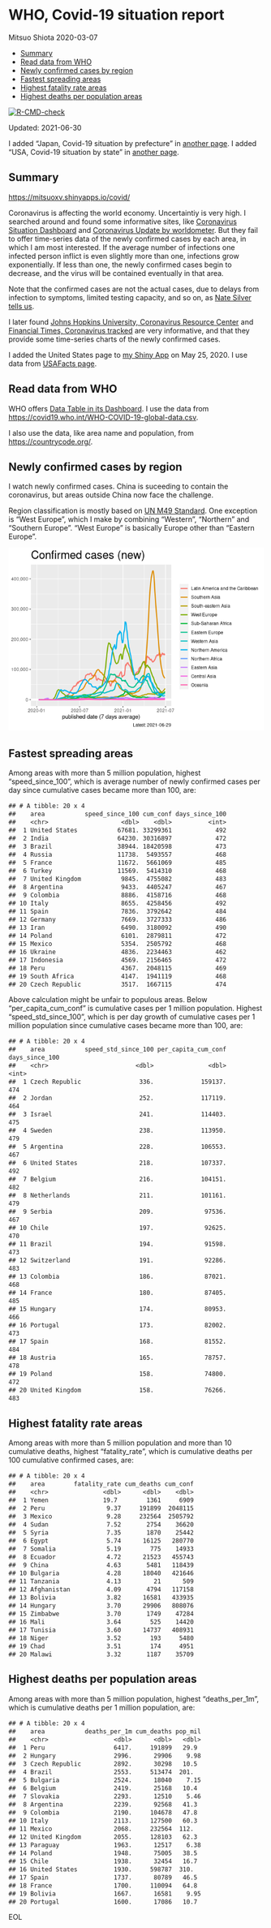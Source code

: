 WHO, Covid-19 situation report
================
Mitsuo Shiota
2020-03-07

-   [Summary](#summary)
-   [Read data from WHO](#read-data-from-who)
-   [Newly confirmed cases by region](#newly-confirmed-cases-by-region)
-   [Fastest spreading areas](#fastest-spreading-areas)
-   [Highest fatality rate areas](#highest-fatality-rate-areas)
-   [Highest deaths per population
    areas](#highest-deaths-per-population-areas)

<!-- badges: start -->

[![R-CMD-check](https://github.com/mitsuoxv/covid/workflows/R-CMD-check/badge.svg)](https://github.com/mitsuoxv/covid/actions)
<!-- badges: end -->

Updated: 2021-06-30

I added “Japan, Covid-19 situation by prefecture” in [another
page](Japan.md). I added “USA, Covid-19 situation by state” in [another
page](USA.md).

## Summary

<https://mitsuoxv.shinyapps.io/covid/>

Coronavirus is affecting the world economy. Uncertaintiy is very high. I
searched around and found some informative sites, like [Coronavirus
Situation
Dashboard](https://who.maps.arcgis.com/apps/opsdashboard/index.html#/c88e37cfc43b4ed3baf977d77e4a0667)
and [Coronavirus Update by
worldometer](https://www.worldometers.info/coronavirus/). But they fail
to offer time-series data of the newly confirmed cases by each area, in
which I am most interested. If the average number of infections one
infected person inflict is even slightly more than one, infections grow
exponentially. If less than one, the newly confirmed cases begin to
decrease, and the virus will be contained eventually in that area.

Note that the confirmed cases are not the actual cases, due to delays
from infection to symptoms, limited testing capacity, and so on, as
[Nate Silver tells
us](https://fivethirtyeight.com/features/coronavirus-case-counts-are-meaningless/).

I later found [Johns Hopkins University, Coronavirus Resource
Center](https://coronavirus.jhu.edu/) and [Financial Times, Coronavirus
tracked](https://www.ft.com/content/a26fbf7e-48f8-11ea-aeb3-955839e06441)
are very informative, and that they provide some time-series charts of
the newly confirmed cases.

I added the United States page to [my Shiny
App](https://mitsuoxv.shinyapps.io/covid/) on May 25, 2020. I use data
from [USAFacts
page](https://usafacts.org/visualizations/coronavirus-covid-19-spread-map/).

## Read data from WHO

WHO offers [Data Table in its Dashboard](https://covid19.who.int/table).
I use the data from
<https://covid19.who.int/WHO-COVID-19-global-data.csv>.

I also use the data, like area name and population, from
<https://countrycode.org/>.

## Newly confirmed cases by region

I watch newly confirmed cases. China is suceeding to contain the
coronavirus, but areas outside China now face the challenge.

Region classification is mostly based on [UN M49
Standard](https://unstats.un.org/unsd/methodology/m49/). One exception
is “West Europe”, which I make by combining “Western”, “Northern” and
“Southern Europe”. “West Europe” is basically Europe other than “Eastern
Europe”.

![](README_files/figure-gfm/chart-1.png)<!-- -->

## Fastest spreading areas

Among areas with more than 5 million population, highest
“speed\_since\_100”, which is average number of newly confirmed cases
per day since cumulative cases became more than 100, are:

    ## # A tibble: 20 x 4
    ##    area           speed_since_100 cum_conf days_since_100
    ##    <chr>                    <dbl>    <dbl>          <int>
    ##  1 United States           67681. 33299361            492
    ##  2 India                   64230. 30316897            472
    ##  3 Brazil                  38944. 18420598            473
    ##  4 Russia                  11738.  5493557            468
    ##  5 France                  11672.  5661069            485
    ##  6 Turkey                  11569.  5414310            468
    ##  7 United Kingdom           9845.  4755082            483
    ##  8 Argentina                9433.  4405247            467
    ##  9 Colombia                 8886.  4158716            468
    ## 10 Italy                    8655.  4258456            492
    ## 11 Spain                    7836.  3792642            484
    ## 12 Germany                  7669.  3727333            486
    ## 13 Iran                     6490.  3180092            490
    ## 14 Poland                   6101.  2879811            472
    ## 15 Mexico                   5354.  2505792            468
    ## 16 Ukraine                  4836.  2234463            462
    ## 17 Indonesia                4569.  2156465            472
    ## 18 Peru                     4367.  2048115            469
    ## 19 South Africa             4147.  1941119            468
    ## 20 Czech Republic           3517.  1667115            474

Above calculation might be unfair to populous areas. Below
“per\_capita\_cum\_conf” is cumulative cases per 1 million population.
Highest “speed\_std\_since\_100”, which is per day growth of cumulative
cases per 1 million population since cumulative cases became more than
100, are:

    ## # A tibble: 20 x 4
    ##    area           speed_std_since_100 per_capita_cum_conf days_since_100
    ##    <chr>                        <dbl>               <dbl>          <int>
    ##  1 Czech Republic                336.             159137.            474
    ##  2 Jordan                        252.             117119.            464
    ##  3 Israel                        241.             114403.            475
    ##  4 Sweden                        238.             113950.            479
    ##  5 Argentina                     228.             106553.            467
    ##  6 United States                 218.             107337.            492
    ##  7 Belgium                       216.             104151.            482
    ##  8 Netherlands                   211.             101161.            479
    ##  9 Serbia                        209.              97536.            467
    ## 10 Chile                         197.              92625.            470
    ## 11 Brazil                        194.              91598.            473
    ## 12 Switzerland                   191.              92286.            483
    ## 13 Colombia                      186.              87021.            468
    ## 14 France                        180.              87405.            485
    ## 15 Hungary                       174.              80953.            466
    ## 16 Portugal                      173.              82002.            473
    ## 17 Spain                         168.              81552.            484
    ## 18 Austria                       165.              78757.            478
    ## 19 Poland                        158.              74800.            472
    ## 20 United Kingdom                158.              76266.            483

## Highest fatality rate areas

Among areas with more than 5 million population and more than 10
cumulative deaths, highest “fatality\_rate”, which is cumulative deaths
per 100 cumulative confirmed cases, are:

    ## # A tibble: 20 x 4
    ##    area        fatality_rate cum_deaths cum_conf
    ##    <chr>               <dbl>      <dbl>    <dbl>
    ##  1 Yemen               19.7        1361     6909
    ##  2 Peru                 9.37     191899  2048115
    ##  3 Mexico               9.28     232564  2505792
    ##  4 Sudan                7.52       2754    36620
    ##  5 Syria                7.35       1870    25442
    ##  6 Egypt                5.74      16125   280770
    ##  7 Somalia              5.19        775    14933
    ##  8 Ecuador              4.72      21523   455743
    ##  9 China                4.63       5481   118439
    ## 10 Bulgaria             4.28      18040   421646
    ## 11 Tanzania             4.13         21      509
    ## 12 Afghanistan          4.09       4794   117158
    ## 13 Bolivia              3.82      16581   433935
    ## 14 Hungary              3.70      29906   808076
    ## 15 Zimbabwe             3.70       1749    47284
    ## 16 Mali                 3.64        525    14420
    ## 17 Tunisia              3.60      14737   408931
    ## 18 Niger                3.52        193     5480
    ## 19 Chad                 3.51        174     4951
    ## 20 Malawi               3.32       1187    35709

## Highest deaths per population areas

Among areas with more than 5 million population, highest
“deaths\_per\_1m”, which is cumulative deaths per 1 million population,
are:

    ## # A tibble: 20 x 4
    ##    area           deaths_per_1m cum_deaths pop_mil
    ##    <chr>                  <dbl>      <dbl>   <dbl>
    ##  1 Peru                   6417.     191899   29.9 
    ##  2 Hungary                2996.      29906    9.98
    ##  3 Czech Republic         2892.      30298   10.5 
    ##  4 Brazil                 2553.     513474  201.  
    ##  5 Bulgaria               2524.      18040    7.15
    ##  6 Belgium                2419.      25168   10.4 
    ##  7 Slovakia               2293.      12510    5.46
    ##  8 Argentina              2239.      92568   41.3 
    ##  9 Colombia               2190.     104678   47.8 
    ## 10 Italy                  2113.     127500   60.3 
    ## 11 Mexico                 2068.     232564  112.  
    ## 12 United Kingdom         2055.     128103   62.3 
    ## 13 Paraguay               1963.      12517    6.38
    ## 14 Poland                 1948.      75005   38.5 
    ## 15 Chile                  1938.      32454   16.7 
    ## 16 United States          1930.     598787  310.  
    ## 17 Spain                  1737.      80789   46.5 
    ## 18 France                 1700.     110094   64.8 
    ## 19 Bolivia                1667.      16581    9.95
    ## 20 Portugal               1600.      17086   10.7

EOL
